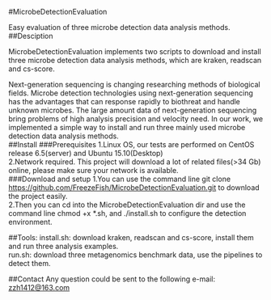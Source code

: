 #MicrobeDetectionEvaluation

Easy evaluation of three microbe detection data analysis methods.
##Desciption

MicrobeDetectionEvaluation implements two scripts to download and install three microbe detection data analysis methods, which are kraken, readscan and cs-score.<br>

Next-generation sequencing is changing researching methods of biological fields. Microbe detection technologies using next-generation sequencing has the advantages that can response rapidly to biothreat and handle unknown microbes. The large amount data of next-generation sequencing bring problems of high analysis precision and velocity need. In our work, we implemented a simple way to install and run three mainly used microbe detection data analysis methods. <br>
##Install
###Prerequisites
1.Linux OS, our tests are performed on CentOS release 6.5(server) and Ubuntu 15.10(Desktop)<br>
2.Network required. This project will download a lot of related files(>34 Gb) online, please make sure your network is available.<br>
###Download and setup
1.You can use the command line git clone https://github.com/FreezeFish/MicrobeDetectionEvaluation.git to download the project easily.<br>
2.Then you can cd into the MicrobeDetectionEvaluation dir and use the command line chmod +x *.sh, and ./install.sh to configure the detection environment.

##Tools:
install.sh: download kraken, readscan and cs-score, install them and run three analysis examples. <br>
run.sh: download three metagenomics benchmark data, use the pipelines to detect them.

##Contact
Any question could be sent to the following e-mail:
zzh1412@163.com
